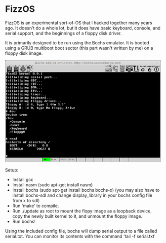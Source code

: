 FizzOS
======
FizzOS is an experimental sort-of-OS that I hacked together many years ago. It doesn't do a whole lot, but it does have basic keyboard, console, and serial support, and the beginnings of a floppy disk driver.

It is primarily designed to be run using the Bochs emulator.
It is booted using a GRUB multiboot boot sector (this part wasn't written by me) on a floppy disk image. 

![Screenshot](/screenshot.png "Screenshot")

Setup:
* Install gcc
* Install nasm (sudo apt-get install nasm)
* Install bochs (sudo apt-get install bochs bochs-x)
(you may also have to install bochs-sdl and change display_library in your bochs config file from x to sdl)
* Run 'make' to compile.
* Run ./update as root to mount the flopy image as a loopback device, copy the newly built kernel to it, and unmount the floppy image.
* Run bochs!

Using the included config file, bochs will dump serial output to a file called serial.txt. You can monitor its contents with the command 'tail -f serial.txt'
